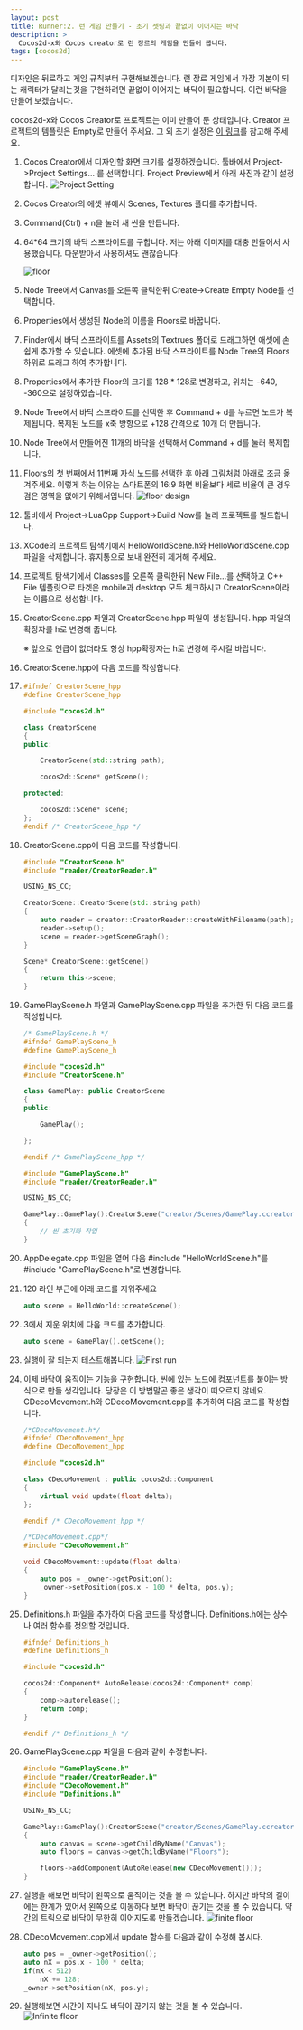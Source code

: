 ```yaml
---
layout: post
title: Runner:2. 런 게임 만들기 - 초기 셋팅과 끝없이 이어지는 바닥
description: >
  Cocos2d-x와 Cocos creator로 런 장르의 게임을 만들어 봅니다.
tags: [cocos2d]
---
```


디자인은 뒤로하고 게임 규칙부터 구현해보겠습니다. 런 장르 게임에서 가장 기본이 되는 캐릭터가 달리는것을 구현하려면 끝없이 이어지는 바닥이 필요합니다. 이런 바닥을 만들어 보겠습니다.

cocos2d-x와 Cocos Creator로 프로젝트는 이미 만들어 둔 상태입니다. Creator 프로젝트의 템플릿은 Empty로 만들어 주세요. 그 외 초기 설정은 [이 링크](https://skaiblue.github.io/2019/04/21/cocos2d-start/)를 참고해 주세요.

1. Cocos Creator에서 디자인할 화면 크기를 설정하겠습니다. 툴바에서 Project->Project Settings... 를 선택합니다. Project Preview에서 아래 사진과 같이 설정합니다. 
   ![](/assets/img/posts/cocos/run/1.png "Project Setting")

2. Cocos Creator의 에셋 뷰에서 Scenes, Textures 폴더를 추가합니다.

3. Command(Ctrl) + n을 눌러 새 씬을 만듭니다.

4. 64*64 크기의 바닥 스프라이트를 구합니다. 저는 아래 이미지를 대충 만들어서 사용했습니다. 다운받아서 사용하셔도 괜찮습니다.

   ![](/assets/img/posts/cocos/run/floor.png "floor")

5. Node Tree에서 Canvas를 오른쪽 클릭한뒤 Create->Create Empty Node를 선택합니다.

6. Properties에서 생성된 Node의 이름을 Floors로 바꿉니다.

7. Finder에서 바닥 스프라이트를 Assets의 Textrues 폴더로 드래그하면 애셋에 손쉽게 추가할 수 있습니다. 에셋에 추가된 바닥 스프라이트를 Node Tree의 Floors 하위로 드래그 하여 추가합니다.
8. Properties에서 추가한 Floor의 크기를 128 * 128로 변경하고, 위치는 -640, -360으로 설정하였습니다.
9. Node Tree에서 바닥 스프라이트를 선택한 후 Command + d를 누르면 노드가 복제됩니다. 복제된 노드를 x축 방향으로 +128 간격으로 10개 더 만듭니다.
10. Node Tree에서 만들어진 11개의 바닥을 선택해서 Command + d를 눌러 복제합니다. 
11. Floors의 첫 번째에서 11번째 자식 노드를 선택한 후 아래 그림처럼 아래로 조금 옮겨주세요. 이렇게 하는 이유는 스마트폰의 16:9 화면 비율보다 세로 비율이 큰 경우 검은 영역을 없애기 위해서입니다.
  ![](/assets/img/posts/cocos/run/2.png "floor design")
12. 툴바에서 Project->LuaCpp Support->Build Now를 눌러 프로젝트를 빌드합니다.
13. XCode의 프로젝트 탐색기에서 HelloWorldScene.h와 HelloWorldScene.cpp 파일을 삭제합니다. 휴지통으로 보내 완전히 제거해 주세요.
14. 프로젝트 탐색기에서 Classes를 오른쪽 클릭한뒤 New File...를 선택하고 C++ File 템플릿으로  타겟은 mobile과 desktop 모두 체크하시고 CreatorScene이라는 이름으로 생성합니다. 
15. CreatorScene.cpp 파일과 CreatorScene.hpp 파일이 생성됩니다. hpp 파일의 확장자를 h로 변경해 줍니다.

    ※ 앞으로 언급이 없더라도 항상 hpp확장자는 h로 변경해 주시길 바랍니다.
16. CreatorScene.hpp에 다음 코드를 작성합니다.
17. 
    ```CPP
    #ifndef CreatorScene_hpp
    #define CreatorScene_hpp

    #include "cocos2d.h"

    class CreatorScene
    {
    public:
    
        CreatorScene(std::string path);
    
        cocos2d::Scene* getScene();
    
    protected:

        cocos2d::Scene* scene;
    };
    #endif /* CreatorScene_hpp */
    ```

18. CreatorScene.cpp에 다음 코드를 작성합니다.

    ```CPP
    #include "CreatorScene.h"
    #include "reader/CreatorReader.h"

    USING_NS_CC;

    CreatorScene::CreatorScene(std::string path)
    {
        auto reader = creator::CreatorReader::createWithFilename(path);
        reader->setup();
        scene = reader->getSceneGraph();
    }

    Scene* CreatorScene::getScene()
    {
        return this->scene;
    }

    ```

19. GamePlayScene.h 파일과 GamePlayScene.cpp 파일을 추가한 뒤 다음 코드를 작성합니다.
    
    ```CPP
    /* GamePlayScene.h */
    #ifndef GamePlayScene_h
    #define GamePlayScene_h

    #include "cocos2d.h"
    #include "CreatorScene.h"

    class GamePlay: public CreatorScene
    {
    public:
    
        GamePlay();
    
    };

    #endif /* GamePlayScene_hpp */
    ```

    ```CPP
    #include "GamePlayScene.h"
    #include "reader/CreatorReader.h"

    USING_NS_CC;

    GamePlay::GamePlay():CreatorScene("creator/Scenes/GamePlay.ccreator")
    { 
        // 씬 초기화 작업
    }

    ```

20. AppDelegate.cpp 파일을 열어 다음 #include "HelloWorldScene.h"를 #include "GamePlayScene.h"로 변경합니다.
    
21. 120 라인 부근에 아래 코드를 지워주세요
    ```CPP
    auto scene = HelloWorld::createScene();
    ```

22. 3에서 지운 위치에 다음 코드를 추가합니다.
    ```CPP
    auto scene = GamePlay().getScene();
    ```

23. 실행이 잘 되는지 테스트해봅니다.
    ![](/assets/img/posts/cocos/run/3.png "First run")

24. 이제 바닥이 움직이는 기능을 구현합니다. 씬에 있는 노드에 컴포넌트를 붙이는 방식으로 만들 생각입니다. 당장은 이 방법말곤 좋은 생각이 떠오르지 않네요. CDecoMovement.h와 CDecoMovement.cpp를 추가하여 다음 코드를 작성합니다.

    ```CPP
    /*CDecoMovement.h*/
    #ifndef CDecoMovement_hpp
    #define CDecoMovement_hpp

    #include "cocos2d.h"

    class CDecoMovement : public cocos2d::Component
    {
        virtual void update(float delta);
    };

    #endif /* CDecoMovement_hpp */
    ```

    ```CPP
    /*CDecoMovement.cpp*/
    #include "CDecoMovement.h"

    void CDecoMovement::update(float delta)
    {
        auto pos = _owner->getPosition();
        _owner->setPosition(pos.x - 100 * delta, pos.y);
    }
    ```

25. Definitions.h 파일을 추가하여 다음 코드를 작성합니다. Definitions.h에는 상수나 여러 함수를 정의할 것입니다.

    ```CPP
    #ifndef Definitions_h
    #define Definitions_h

    #include "cocos2d.h"

    cocos2d::Component* AutoRelease(cocos2d::Component* comp)
    {
        comp->autorelease();
        return comp;
    }

    #endif /* Definitions_h */
    ```


26. GamePlayScene.cpp 파일을 다음과 같이 수정합니다.

    ```CPP
    #include "GamePlayScene.h"
    #include "reader/CreatorReader.h"
    #include "CDecoMovement.h"
    #include "Definitions.h"
    
    USING_NS_CC;

    GamePlay::GamePlay():CreatorScene("creator/Scenes/GamePlay.ccreator")
    {
        auto canvas = scene->getChildByName("Canvas");
        auto floors = canvas->getChildByName("Floors");

        floors->addComponent(AutoRelease(new CDecoMovement()));
    }

27. 실행을 해보면 바닥이 왼쪽으로 움직이는 것을 볼 수 있습니다. 하지만 바닥의 길이에는 한계가 있어서 왼쪽으로 이동하다 보면 바닥이 끊기는 것을 볼 수 있습니다. 약간의 트릭으로 바닥이 무한히 이어지도록 만들겠습니다.
    ![](/assets/img/posts/cocos/run/4.png "finite floor")

28. CDecoMovement.cpp에서 update 함수를 다음과 같이 수정해 봅시다.

    ```CPP
    auto pos = _owner->getPosition();
    auto nX = pos.x - 100 * delta;
    if(nX < 512)
        nX += 128;
    _owner->setPosition(nX, pos.y);
    ```

29. 실행해보면 시간이 지나도 바닥이 끊기지 않는 것을 볼 수 있습니다.
    ![](/assets/img/posts/cocos/run/5.png "Infinite floor")